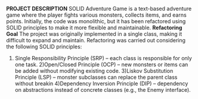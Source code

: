 **PROJECT DESCRIPTION** 
SOLID Adventure Game is a text-based adventure game where the player fights various monsters, collects items, and earns points. Initially, the code was monolithic, but it has been refactored using SOLID principles to make it more flexible and maintainable.
**Refactoring Goal**
The project was originally implemented in a single class, making it difficult to expand and maintain.
Refactoring was carried out considering the following SOLID principles:
1) Single Responsibility Principle (SRP) – each class is responsible for only one task.
2)Open/Closed Principle (OCP) – new monsters or items can be added without modifying existing code.
3)Liskov Substitution Principle (LSP) – monster subclasses can replace the parent class without breakin
4)Dependency Inversion Principle (DIP) – dependency on abstractions instead of concrete classes (e.g., the Enemy interface).
